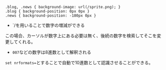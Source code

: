 ```
.blog, .news { background-image: url(/sprite.png); }
.blog { background-position: 0px 0px }
.news { background-position: -180px 0px }
```

* `<Ctrl-a>/<Ctrl-x>を用いることで数字の増減ができる

この場合、カーソルが数字上にある必要は無く、後続の数字を検索してそこを変更してくれる。

* `007`などの数字は8進数として解釈される

`set nrformats=`とすることで自動で10進数として認識させることができる。
